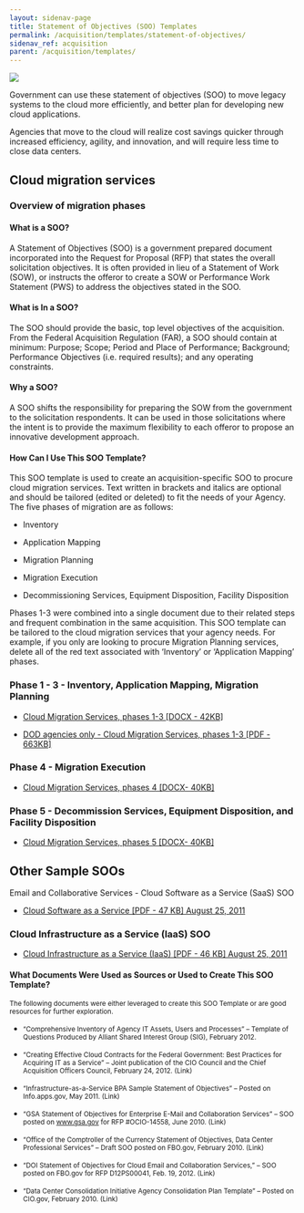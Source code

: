 ```yaml
---
layout: sidenav-page
title: Statement of Objectives (SOO) Templates
permalink: /acquisition/templates/statement-of-objectives/
sidenav_ref: acquisition
parent: /acquisition/templates/
---
```



  <div class="usa-grid">
    <div class="usa-width-one-fourth">
        <img al="Download Icon" src="{{ site.baseurl}}/assets/img/download.svg" class="help-icon">
    </div>
    <div class="usa-width-three-fourths">
        <p>Government can use these statement of objectives (SOO) to move legacy systems to the cloud more efficiently, and better plan for developing new cloud applications.</p>
        <p>Agencies that move to the cloud will realize cost savings quicker through increased efficiency, agility, and innovation, and will require less time to close data centers.</p>
    </div>
  </div>

## Cloud migration services

### Overview of migration phases

#### What is a SOO?
A  Statement of Objectives (SOO) is a government prepared document incorporated into the Request for Proposal (RFP) that states the overall solicitation objectives.  It is often provided in lieu of a Statement of Work (SOW), or instructs the offeror to create a SOW or Performance Work Statement (PWS) to address the objectives stated in the SOO.   

#### What is In a SOO? 
The SOO should provide the basic, top level objectives of the acquisition.  From the Federal Acquisition Regulation (FAR), a SOO should contain at minimum: Purpose; Scope; Period and Place of Performance; Background; Performance Objectives (i.e. required results); and any operating constraints.

#### Why a SOO? 
A SOO shifts the responsibility for preparing the SOW from the government to the solicitation respondents.  It can be used in those solicitations where the intent is to provide the maximum flexibility to each offeror to propose an innovative development approach.  

#### How Can I Use This SOO Template?
This SOO template is used to create an acquisition-specific SOO to procure cloud migration services.  Text written in brackets and italics are optional and should be tailored (edited or deleted) to fit the needs of your Agency.  The five phases of migration are as follows: 
* Inventory

* Application Mapping

* Migration Planning

* Migration Execution

* Decommissioning Services, Equipment Disposition, Facility Disposition

Phases 1-3 were combined into a single document due to their related steps and frequent combination in the same acquisition.  This SOO template can be tailored to the cloud migration services that your agency needs.  For example, if you only are looking to procure Migration Planning services, delete all of the red text associated with ‘Inventory’ or ‘Application Mapping’ phases.

### Phase 1 - 3 - Inventory, Application Mapping, Migration Planning

* [Cloud Migration Services, phases 1-3 [DOCX - 42KB]](https://www.gsa.gov/cdnstatic/Cloud-migration-services-soo-template-for-phases-1-3-final.docx)

* [DOD agencies only - Cloud Migration Services, phases 1-3 [PDF - 663KB]](https://www.gsa.gov/cdnstatic/DoDCloudSOOTemplate2016.pdf)


### Phase 4 - Migration Execution

* [Cloud Migration Services, phases 4 [DOCX- 40KB]](https://www.gsa.gov/cdnstatic/Cloud-migration-services-soo-template-for-phase-4-final-20120920_%285%29.docx)


### Phase 5 - Decommission Services, Equipment Disposition, and Facility Disposition

* [Cloud Migration Services, phases 5 [DOCX- 40KB]](http://go.usa.gov/g88P)

## Other Sample SOOs
Email and Collaborative Services - Cloud Software as a Service (SaaS) SOO

* [Cloud Software as a Service [PDF - 47 KB] August 25, 2011](https://www.gsa.gov/cdnstatic/Email_Cloud_SOO.pdf)

### Cloud Infrastructure  as a Service (IaaS) SOO

* [Cloud Infrastructure as a Service (IaaS) [PDF - 46 KB] August 25, 2011](https://www.gsa.gov/cdnstatic/Enterprise_Cloud__IaaS.pdf)



#### What Documents Were Used as Sources or Used to Create This SOO Template? 
<small>The following documents were either leveraged to create this SOO Template or are good resources for further exploration.</small>

* <small>“Comprehensive Inventory of Agency IT Assets, Users and Processes” – Template of Questions Produced by Alliant Shared Interest Group (SIG), February 2012. </small>

* <small>“Creating Effective Cloud Contracts for the Federal Government: Best Practices for Acquiring IT as a Service” – Joint publication of the CIO Council and the Chief Acquisition Officers Council, February 24, 2012. (Link)</small> 

* <small>“Infrastructure-as-a-Service BPA Sample Statement of Objectives” – Posted on Info.apps.gov, May 2011. (Link) </small>

* <small>“GSA Statement of Objectives for Enterprise E-Mail and Collaboration Services” – SOO posted on www.gsa.gov for RFP #OCIO-14558, June 2010. (Link) </small>

* <small>“Office of the Comptroller of the Currency Statement of Objectives, Data Center Professional Services” – Draft SOO posted on FBO.gov, February 2010. (Link)</small>

* <small>“DOI Statement of Objectives for Cloud Email and Collaboration Services,” – SOO posted on FBO.gov for RFP D12PS00041, Feb. 19, 2012. (Link) </small>

* <small>“Data Center Consolidation Initiative Agency Consolidation Plan Template” – Posted on CIO.gov, February 2010. (Link)</small>





